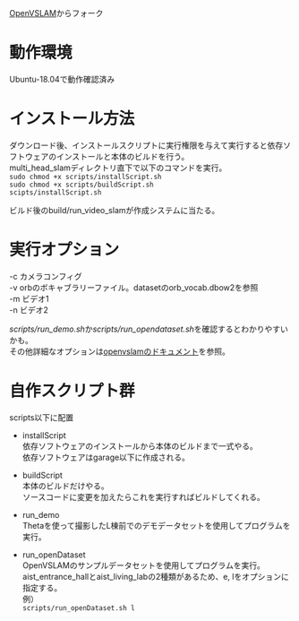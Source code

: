 [OpenVSLAM](https://github.com/xdspacelab/openvslam)からフォーク  
# 動作環境
Ubuntu-18.04で動作確認済み

# インストール方法
ダウンロード後、インストールスクリプトに実行権限を与えて実行すると依存ソフトウェアのインストールと本体のビルドを行う。  
multi_head_slamディレクトリ直下で以下のコマンドを実行。  
``sudo chmod +x scripts/installScript.sh``  
``sudo chmod +x scripts/buildScript.sh``  
``scipts/installScript.sh``

ビルド後のbuild/run_video_slamが作成システムに当たる。

# 実行オプション
 -c カメラコンフィグ  
 -v orbのボキャブラリーファイル。datasetのorb_vocab.dbow2を参照  
-m ビデオ1  
-n ビデオ2  

*scripts/run_demo.sh*か*scripts/run_opendataset.sh*を確認するとわかりやすいかも。  
その他詳細なオプションは[openvslamのドキュメント](https://openvslam.readthedocs.io/en/master/simple_tutorial.html#tracking-and-mapping)を参照。  

# 自作スクリプト群
scripts以下に配置  


* installScript  
依存ソフトウェアのインストールから本体のビルドまで一式やる。  
依存ソフトウェアはgarage以下に作成される。

* buildScript  
  本体のビルドだけやる。  
  ソースコードに変更を加えたらこれを実行すればビルドしてくれる。

* run_demo  
  Thetaを使って撮影したL棟前でのデモデータセットを使用してプログラムを実行。

* run_openDataset  
  OpenVSLAMのサンプルデータセットを使用してプログラムを実行。  
  aist_entrance_hallとaist_living_labの2種類があるため、e, lをオプションに指定する。  
  例）  
    `scripts/run_openDataset.sh l`